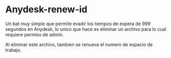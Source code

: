 # Anydesk-renew-id

Un bat muy simple que permite evadir los tiempos de espera de 999 segundos en Anydesk, lo unico que hace es eliminar un archivo para lo cual requiere permiso de admin.

Al eliminar este archivo, tambien se renueva el numero de espacio de trabajo.
